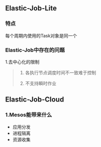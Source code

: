 ## Elastic-Job-Lite
### 特点
每个周期内使用的Task对象是同一个
### Elastic-Job中存在的问题
1.去中心化的限制
> 1. 各执行节点调度时间不一致难于控制
> 
> 2. 不支持瞬时作业

## Elastic-Job-Cloud
### 1.Mesos能带来什么
* 应用分发 
* 进程隔离
* 资源收集